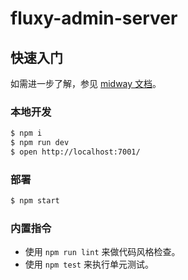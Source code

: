 # fluxy-admin-server

## 快速入门

<!-- 在此次添加使用文档 -->

如需进一步了解，参见 [midway 文档][midway]。

### 本地开发

```bash
$ npm i
$ npm run dev
$ open http://localhost:7001/
```

### 部署

```bash
$ npm start
```

### 内置指令

- 使用 `npm run lint` 来做代码风格检查。
- 使用 `npm test` 来执行单元测试。


[midway]: https://midwayjs.org
